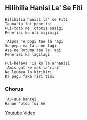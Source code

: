 ## Hilihilia Hanisi La' Se Fiti
```
Hilihilia hanisi la' se Fiti
Tauna'ia fui pene'isi
Fui-toto ne 'otomis sasigi
Pene'isi ka ofi mijimiji
```
```
'Aipoa 'e pogi tae la 'agi
Se pepa ma la-a ne lagi
Asa ne Rotuma tae la 'agi
Pene'isi ka lagilagi
```
```
Fui-helava 'is ko la a'hanisi
'Amis gat ke mak la'riri'
Ne leumea la kirikiri
Ka pegu faka riri tini
```

### Chorus
```
'Au-aue hantei
Hanue 'otou fui he
```

[Youtube Video](https://www.youtube.com/watch?v=gEBofo-3ZEo)
